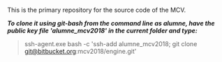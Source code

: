 This is the primary repository for the source code of the MCV.

***To clone it using git-bash from the command line as alumne, have the public key file 'alumne_mcv2018' in the current folder and type:***

>ssh-agent.exe bash -c 'ssh-add alumne_mcv2018; git clone git@bitbucket.org:mcv2018/engine.git'
